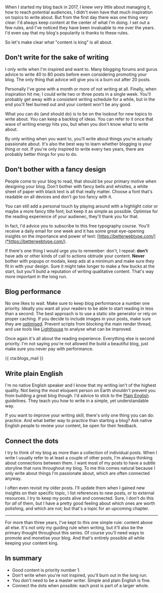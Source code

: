 When I started my blog back in 2017, I knew very little about managing it, how to reach potential audiences, I didn't even have that much inspiration on topics to write about. But from the first day there was one thing very clear: I'd always keep content at the center of what I'm doing. I set out a few rules, and I've noticed they have been invaluable to me over the years. I'd even say that my blog's popularity is thanks to these rules.

So let's make clear what "content is king" is all about.

## Don't write for the sake of writing

I only write when I'm inspired and want to. Many blogging forums and gurus advice to write 40 to 80 posts before even considering promoting your blog. The only thing that advice will give you is a burn out after 20 posts.

Personally I've gone with a month or more of not writing at all. Finally, when inspiration hit me, I could write two or three posts in a single week. You'll probably get away with a consistent writing schedule for a while, but in the end you'll feel burned out and your content won't be any good.

What you can do (and should do) is to be on the lookout for new topics to write about. You can keep a backlog of ideas. You can refer to it once that wave of writing energy hits you, but when you don't know what to write about.

By only writing when you want to, you'll write about things you're actually passionate about. It's also the best way to learn whether blogging is your thing or not. If you're only inspired to write every two years, there are probably better things for you to do.

## Don't bother with a fancy design

People come to your blog to read, that should be your primary motive when designing your blog. Don't bother with fancy bells and whistles, a white sheet of paper with black text is all that really matter. Choose a font that's readable on all devices and don't go too fancy with it.

You can still add a personal touch by playing around with a highlight color or maybe a more fancy title font; but keep it as simple as possible. Optimise for the reading experience of your audienec, they'll thank you for that.

In fact, I'd advice you to subscribe to this free typography course. You'll receive a daily email for one week and it has some great eye-opening insights on the importance and power of text: [https://betterwebtype.com/](*https://betterwebtype.com/).

If there's one thing I would urge you to remember: don't, I repeat: **don't** have ads or other kinds of call to actions obtrude your content. **Never** bother with popups or modals, keep ads at a minimum and make sure they fit in with your design. Sure it might take longer to make a few bucks at the start, but you'll build a reputation of writing qualitative content. That's way more important in the long run.

## Blog performance

No one likes to wait. Make sure to keep blog performance a number one priority. Ideally you want all your readers to be able to start reading in less than a second. The best approach is to use a static site generator or rely on proper caching.
If you decide to include images in your posts, make sure they are [optimised](*/blog/responsive-images-done-right).
Prevent scripts from blocking the main render thread, and use tools like [Lighthouse](*https://developers.google.com/web/tools/lighthouse) to analyse what can be improved.

Once again it's all about the reading experience. Everything else is second priority. I'm not saying you're not allowed the build a beautiful blog, just make sure you never pay with performance.

{{ cta:blogs_mail }}

## Write plain English

I'm no native English speaker and I know that my writing isn't of the highest quality. Not being the most eloquent person on Earth shouldn't prevent you from building a great blog though. I'd advice to stick to the [Plain English](*http://www.plainenglish.co.uk/how-to-write-in-plain-english.html) guidelines. They teach you how to write in a simple, yet understandable way.

If you want to improve your writing skill, there's only one thing you can do: practice. And what better way to practice than starting a blog? Ask native English people to review your content, be open for their feedback.  

## Connect the dots

I try to think of my blog as more than a collection of individual posts. When I write I usually refer to at least a couple of other posts, I'm always thinking about connections between them. I want most of my posts to have a subtle storyline that runs throughout my blog. To me this comes natural because I only write about things I'm passionate about, which are often connected anyway. 

I often even revisit my older posts. I'll update them when I gained new insights on their specific topic, I list references to new posts, or to external resources. I try to keep my posts alive and connected. Sure, I don't do this for _all_ of them, but I have a pretty good feeling about which ones are worth polishing, and which are not; but that's a topic for an upcoming chapter. 

---

For more than three years, I've kept to this one simple rule: content above all else. It's not only my guiding rule when writing, but it'll also be the primary thought throughout this series. Of course you'll need ways to promote and monetise your blog. And that's entirely possible all while keeping your content king. 

<div class="sidenote">
<h2>In summary</h2>

- Good content is priority number 1.
- Don't write when you're not inspired, you'll burn out in the long run.
- You don't need to be a master writer. Simple and plain English is fine.
- Connect the dots when possible: each post is part of a larger whole.
</div>
